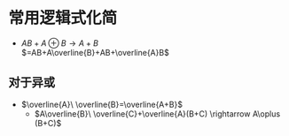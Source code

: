 # 常用逻辑式化简

* $AB+A\oplus B \rightarrow A+B$  
  $=AB+A\overline{B}+AB+\overline{A}B$

## 对于异或

* $\overline{A}\ \overline{B}=\overline{A+B}$
  * $A\overline{B}\ \overline{C}+\overline{A}(B+C) \rightarrow A\oplus (B+C)$